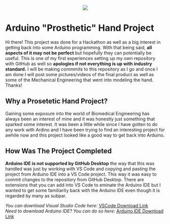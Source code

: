 <p align="center">
  <img src="https://www.vernier.com/wp-content/uploads/2020/05/Arduino-Loop-logo.png">
</p>

# Arduino "Prosthetic" Hand Project

Hi there! This project was done for a Hackathon as well as a big interest in getting back 
into some Arduino programming. With that being said, **all aspects of it may not be perfect**
but hopefully they can potentially be useful. This is one of my first experiences setting
up my own repository with GitHub as well so **apologies if not everything is up with industry standard.** 
I will be making commmits to this repository as I go and once I am done I will post some 
pictures/videos of the final product as well as some of the Mechanical Engineering
that went into modeling the hand. Thanks!

## Why a Prosetetic Hand Project? 

Gaining some exposure into the world of Biomedical Engineering has always been an 
interest of mine and it was honestly just something that sparked some interest. 
It was been a little while since I have gotten to do any work with Ardino and I 
have been trying to find an interesting project for awhile now and this project 
looked like a good way to get back into Arduino. 

## How Was The Project Completed

**Arduino IDE is not supported by GitHub Desktop** the way that this was handled 
was just by working with VS Code and copying and pasting the project from Arduino
IDE into a VS Code project. This way it was easy to commit changes to the repository 
from GitHub Desktop. There are extensions that you can add into VS Code to eminate 
the Arduino IDE but I wanted to get some familiarity back with the Arduino IDE even 
though it is regarded by many as subpar. 

*You can download Visual Studio Code here:* [VSCode Download Link](https://code.visualstudio.com/download)  
*Need to download Arduino IDE? You can do so here:* [Arduino IDE Download Link](https://www.arduino.cc/en/software)
